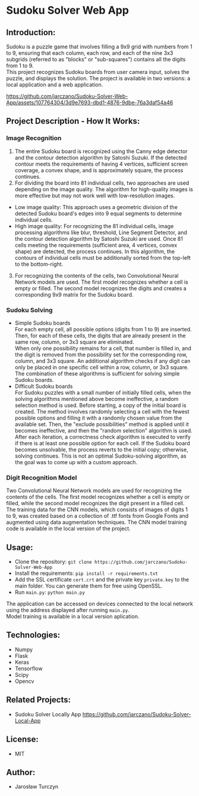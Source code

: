 # Sudoku Solver Web App

## Introduction:
Sudoku is a puzzle game that involves filling a 9x9 grid with numbers from 1 to 9, ensuring that each column, each row, and each of the nine 3x3 subgrids (referred to as "blocks" or "sub-squares") contains all the digits from 1 to 9.  
This project recognizes Sudoku boards from user camera input, solves the puzzle, and displays the solution. The project is available in two versions: a local application and a web application.

https://github.com/jarczano/Sudoku-Solver-Web-App/assets/107764304/3d9e7693-dbd1-4876-9dbe-76a3daf54a46

## Project Description - How It Works:

### Image Recognition  
1. The entire Sudoku board is recognized using the Canny edge detector and the contour detection algorithm by Satoshi Suzuki. If the detected contour meets the requirements of having 4 vertices, sufficient screen coverage, a convex shape, and is approximately square, the process continues.  
2. For dividing the board into 81 individual cells, two approaches are used depending on the image quality. The algorithm for high-quality images is more effective but may not work well with low-resolution images.  
- Low image quality: This approach uses a geometric division of the detected Sudoku board's edges into 9 equal segments to determine individual cells.  
- High image quality: For recognizing the 81 individual cells, image processing algorithms like blur, threshold, Line Segment Detector, and the contour detection algorithm by Satoshi Suzuki are used. Once 81 cells meeting the requirements (sufficient area, 4 vertices, convex shape) are detected, the process continues. In this algorithm, the contours of individual cells must be additionally sorted from the top-left to the bottom-right.  
3. For recognizing the contents of the cells, two Convolutional Neural Network models are used. The first model recognizes whether a cell is empty or filled. The second model recognizes the digits and creates a corresponding 9x9 matrix for the Sudoku board.  

### Sudoku Solving
- Simple Sudoku boards  
For each empty cell, all possible options (digits from 1 to 9) are inserted. Then, for each of these cells, the digits that are already present in the same row, column, or 3x3 square are eliminated.  
When only one possibility remains for a cell, that number is filled in, and the digit is removed from the possibility set for the corresponding row, column, and 3x3 square. An additional algorithm checks if any digit can only be placed in one specific cell within a row, column, or 3x3 square. The combination of these algorithms is sufficient for solving simple Sudoku boards.
- Difficult Sudoku boards  
For Sudoku puzzles with a small number of initially filled cells, when the solving algorithms mentioned above become ineffective, a random selection method is used. Before starting, a copy of the initial board is created. The method involves randomly selecting a cell with the fewest possible options and filling it with a randomly chosen value from the available set. Then, the "exclude possibilities" method is applied until it becomes ineffective, and then the "random selection" algorithm is used.  
After each iteration, a correctness check algorithm is executed to verify if there is at least one possible option for each cell. If the Sudoku board becomes unsolvable, the process reverts to the initial copy; otherwise, solving continues. This is not an optimal Sudoku-solving algorithm, as the goal was to come up with a custom approach.

### Digit Recognition Model
Two Convolutional Neural Network models are used for recognizing the contents of the cells. The first model recognizes whether a cell is empty or filled, while the second model recognizes the digit present in a filled cell.
The training data for the CNN models, which consists of images of digits 1 to 9, was created based on a collection of .ttf fonts from Google Fonts and augmented using data augmentation techniques.
The CNN model training code is available in the local version of the project.

## Usage:

- Clone the repository: `git clone https://github.com/jarczano/Sudoku-Solver-Web-App`
- Install the requirements: `pip install -r requirements.txt`
- Add the SSL certificate `cert.crt` and the private key `private.key` to the main folder. You can generate them for free using OpenSSL.
- Run `main.py`: `python main.py`

The application can be accessed on devices connected to the local network using the address displayed after running `main.py`.  
Model training is available in a local version aplication.

## Technologies:
- Numpy
- Flask
- Keras
- Tensorflow
- Scipy
- Opencv

## Related Projects:
- Sudoku Solver Locally App https://github.com/jarczano/Sudoku-Solver-Local-App
## License:
- MIT

## Author:
- Jarosław Turczyn
